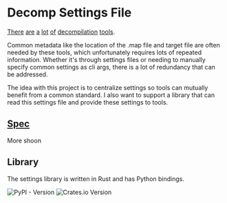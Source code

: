 # Decomp Settings File

[There](https://github.com/matt-kempster/m2c) [are](https://github.com/simonlindholm/decomp-permuter) [a](https://github.com/decompals/frogress) [lot](https://github.com/Decompollaborate/spimdisasm) [of](https://github.com/Decompollaborate/mapfile_parser) [decompilation](https://github.com/ethteck/splat) [tools](https://github.com/ethteck/coddog).

Common metadata like the location of the .map file and target file are often needed by these tools, which unfortunately requires lots of repeated information. Whether it's through settings files or needing to manually specify common settings as cli args, there is a lot of redundancy that can be addressed.

The idea with this project is to centralize settings so tools can mutually benefit from a common standard. I also want to support a library that can read this settings file and provide these settings to tools.

## [Spec](test/decomp.yaml)

More shoon

## Library

The settings library is written in Rust and has Python bindings.

![PyPI - Version](https://img.shields.io/pypi/v/decomp_settings)
![Crates.io Version](https://img.shields.io/crates/v/decomp_settings?style=flat)